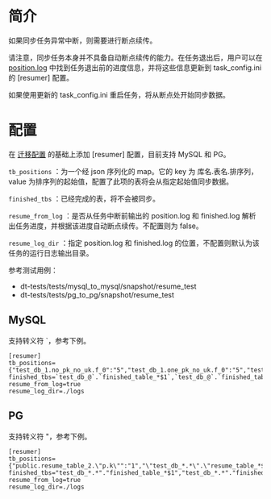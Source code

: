 # 简介

如果同步任务异常中断，则需要进行断点续传。

请注意，同步任务本身并不具备自动断点续传的能力。在任务退出后，用户可以在 [position.log](../position.md) 中找到任务退出前的进度信息，并将这些信息更新到 task_config.ini 的 [resumer] 配置。

如果使用更新的 task_config.ini 重启任务，将从断点处开始同步数据。

# 配置

在 [迁移配置](./migration.md) 的基础上添加 [resumer] 配置，目前支持 MySQL 和 PG。

`tb_positions` ：为一个经 json 序列化的 map。它的 key 为 库名.表名.排序列，value 为排序列的起始值，配置了此项的表将会从指定起始值同步数据。

`finished_tbs` ：已经完成的表，将不会被同步。

`resume_from_log` ：是否从任务中断前输出的 position.log 和 finished.log 解析出任务进度，并根据该进度自动断点续传。不配置则为 false。

`resume_log_dir` ：指定 position.log 和 finished.log 的位置，不配置则默认为该任务的运行日志输出目录。

参考测试用例：
- dt-tests/tests/mysql_to_mysql/snapshot/resume_test
- dt-tests/tests/pg_to_pg/snapshot/resume_test

## MySQL

支持转义符 `，参考下例。

```
[resumer]
tb_positions={"test_db_1.no_pk_no_uk.f_0":"5","test_db_1.one_pk_no_uk.f_0":"5","test_db_1.no_pk_one_uk.f_0":"5","test_db_1.no_pk_multi_uk.f_0":"5","test_db_1.one_pk_multi_uk.f_0":"5","`test_db_@`.`resume_table_*$4`.`p.k`":"1"}
finished_tbs=`test_db_@`.`finished_table_*$1`,`test_db_@`.`finished_table_*$2`
resume_from_log=true
resume_log_dir=./logs
```

## PG

支持转义符 "，参考下例。

```
[resumer]
tb_positions={"public.resume_table_2.\"p.k\"":"1","\"test_db_*.*\".\"resume_table_*$5\".\"p.k\"":"1","public.\"resume_table_*$4\".\"p.k\"":"1","public.resume_table_1.pk":"1","public.resume_table_3.f_0":"1"}
finished_tbs="test_db_*.*"."finished_table_*$1","test_db_*.*"."finished_table_*$2"
resume_from_log=true
resume_log_dir=./logs
```